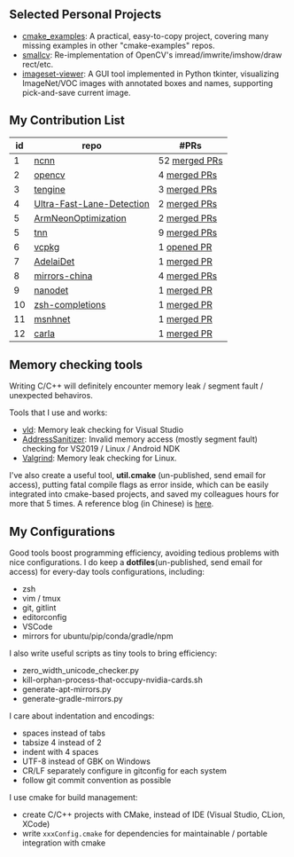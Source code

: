 ## Selected Personal Projects

- [cmake_examples](https://github.com/zchrissirhcz/cmake_examples): A practical, easy-to-copy project, covering many missing examples in other "cmake-examples" repos.
- [smallcv](https://github.com/zchrissirhcz/smallcv): Re-implementation of OpenCV's imread/imwrite/imshow/draw rect/etc.
- [imageset-viewer](https://github.com/zchrissirhcz/imageset-viewer): A GUI tool implemented in Python tkinter, visualizing ImageNet/VOC images with annotated boxes and names, supporting pick-and-save current image.

## My Contribution List

| id | repo | #PRs |
| --- | ---------- | ---------- |
| 1 | [ncnn](https://github.com/tencent/ncnn) | 52 [merged PRs](https://github.com/tencent/ncnn/pulls?q=is%3Apr+author%3Azchrissirhcz+is%3Amerged) |
| 2 | [opencv](https://github.com/opencv/opencv) | 4 [merged PRs](https://github.com/opencv/opencv/pulls?q=is%3Apr+author%3Azchrissirhcz+is%3Amerged) |
| 3 | [tengine](https://github.com/oaid/tengine) | 3 [merged PRs](https://github.com/oaid/tengine/pulls?q=is%3Apr+author%3Azchrissirhcz+is%3Amerged) |
| 4 | [Ultra-Fast-Lane-Detection](https://github.com/cfzd/Ultra-Fast-Lane-Detection) | 2 [merged PRs](https://github.com/cfzd/Ultra-Fast-Lane-Detection/pulls?q=is%3Apr+author%3Azchrissirhcz+is%3Amerged) |
| 5 | [ArmNeonOptimization](https://github.com/Ldpe2G/ArmNeonOptimization) | 2 [merged PRs](https://github.com/Ldpe2G/ArmNeonOptimization/pulls?q=is%3Apr+author%3Azchrissirhcz+is%3Amerged) |
| 5 | [tnn](https://github.com/tencent/tnn) | 9 [merged PRs](https://github.com/tencent/tnn/pulls?q=is%3Apr+author%3Azchrissirhcz+is%3Amerged) |
| 6 | [vcpkg](https://github.com/microsoft/vcpkg) | 1 [opened PR](https://github.com/microsoft/vcpkg/pulls?q=is%3Apr+author%3Azchrissirhcz) |
| 7 | [AdelaiDet](https://github.com/aim-uofa/AdelaiDet) | 1 [merged PR](https://github.com/aim-uofa/adelaidet/pulls?q=is%3Apr+author%3Azchrissirhcz+is%3Amerged) |
| 8 | [mirrors-china](https://github.com/vra/mirrors-china) | 4 [merged PRs](https://github.com/vra/mirrors-china/pulls?q=is%3Apr+author%3Azchrissirhcz+is%3Amerged) |
| 9 | [nanodet](https://github.com/RangiLyu/nanodet/) | 1 [merged PR](https://github.com/RangiLyu/nanodet/pulls?q=is%3Apr+author%3Azchrissirhcz+is%3Amerged) |
| 10 | [zsh-completions](https://github.com/zsh-users/zsh-completions) | 1 [merged PR](https://github.com/zsh-users/zsh-completions/pulls?q=is%3Apr+author%3Azchrissirhcz+is%3Amerged) |
| 11 | [msnhnet](https://github.com/msnh2012/Msnhnet) | 1 [merged PR](https://github.com/msnh2012/Msnhnet/pulls?q=is%3Apr+author%3Azchrissirhcz+is%3Amerged) |
| 12 | [carla](https://github.com/carla-simulator/carla) | 1 [merged PR](https://github.com/carla-simulator/carla/pulls?q=is%3Apr+author%3Azchrissirhcz+is%3Amerged) |


## Memory checking tools

Writing C/C++ will definitely encounter memory leak / segment fault / unexpected behaviros.

Tools that I use and works:
- [vld](https://github.com/oneiric/vld/): Memory leak checking for Visual Studio
- [AddressSanitizer](https://github.com/google/sanitizers): Invalid memory access (mostly segment fault) checking for VS2019 / Linux / Android NDK
- [Valgrind](http://valgrind.org/): Memory leak checking for Linux.

I've also create a useful tool, **util.cmake** (un-published, send email for access), putting fatal compile flags as error inside, which can be easily integrated into cmake-based projects, and saved my colleagues hours for more that 5 times. A reference blog (in Chinese) is [here](https://www.cnblogs.com/zjutzz/p/10802138.html).

## My Configurations

Good tools boost programming efficiency, avoiding tedious problems with nice configurations. I do keep a **dotfiles**(un-published, send email for access) for every-day tools configurations, including:
- zsh
- vim / tmux
- git, gitlint
- editorconfig
- VSCode
- mirrors for ubuntu/pip/conda/gradle/npm

I also write useful scripts as tiny tools to bring efficiency:
- zero_width_unicode_checker.py
- kill-orphan-process-that-occupy-nvidia-cards.sh
- generate-apt-mirrors.py
- generate-gradle-mirrors.py

I care about indentation and encodings:
- spaces instead of tabs
- tabsize 4 instead of 2
- indent with 4 spaces
- UTF-8 instead of GBK on Windows
- CR/LF separately configure in gitconfig for each system
- follow git commit convention as possible

I use cmake for build management:
- create C/C++ projects with CMake, instead of IDE (Visual Studio, CLion, XCode)
- write `xxxConfig.cmake` for dependencies for maintainable / portable integration with cmake

